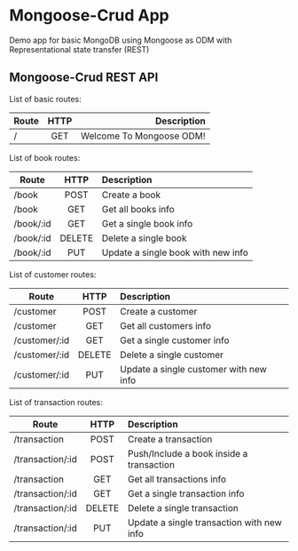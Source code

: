 # Mongoose-Crud App

Demo app for basic MongoDB using Mongoose as ODM with Representational state transfer (REST)

## Mongoose-Crud REST API

List of basic routes:

| Route       | HTTP | Description                 |
| ----------- |:----:| ---------------------------:|
| /           | GET  | Welcome To Mongoose ODM!    |

List of book routes:

| Route         | HTTP    | Description                         |
| ------------- |:-------:| :-----------------------------------|
| /book         |POST     | Create a book                       |
| /book         |GET      | Get all books info                  |
| /book/:id     |GET      | Get a single book info              |
| /book/:id     |DELETE   | Delete a single book                |
| /book/:id     |PUT      | Update a single book with new info  |

List of customer routes:

| Route           | HTTP    | Description                             |
| --------------- |:-------:| :---------------------------------------|
| /customer       |POST     | Create a customer                       |
| /customer       |GET      | Get all customers info                  |
| /customer/:id   |GET      | Get a single customer info              |
| /customer/:id   |DELETE   | Delete a single customer                |
| /customer/:id   |PUT      | Update a single customer with new info  |

List of transaction routes:

| Route              | HTTP    | Description                                |
| ------------------ |:-------:| :----------------------------------------- |
| /transaction       |POST     | Create a transaction                       |
| /transaction/:id   |POST     | Push/Include a book inside a transaction   |
| /transaction       |GET      | Get all transactions info                  |
| /transaction/:id   |GET      | Get a single transaction info              |
| /transaction/:id   |DELETE   | Delete a single transaction                |
| /transaction/:id   |PUT      | Update a single transaction with new info  |
